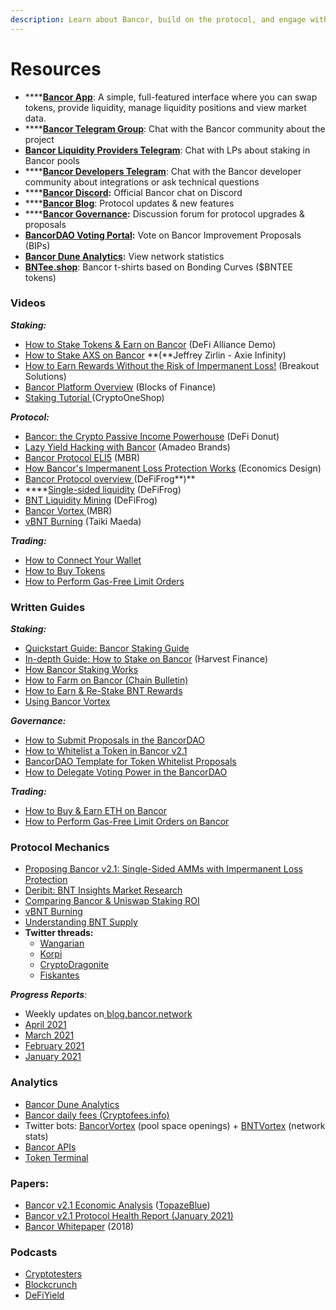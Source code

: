 ```yaml
---
description: Learn about Bancor, build on the protocol, and engage with the community.
---
```


# Resources

* ****[**Bancor App**](https://www.bancor.network): A simple, full-featured interface where you can swap tokens, provide liquidity, manage liquidity positions and view market data.
* ****[**Bancor Telegram Group**](https://t.me/bancor): Chat with the Bancor community about the project
* [**Bancor Liquidity Providers Telegram**](https://t.me/bancortraders): Chat with LPs about staking in Bancor pools
* ****[**Bancor Developers Telegram**](https://t.me/BancorDevelopers): Chat with the Bancor developer community about integrations or ask technical questions
* ****[**Bancor Discord**](https://discord.com/invite/pe7EfaR)**:** Official Bancor chat on Discord
* ****[**Bancor Blog**](https://blog.bancor.network): Protocol updates & new features
* ****[**Bancor Governance**](http://gov.bancor.network)**:** Discussion forum for protocol upgrades & proposals
* [**BancorDAO Voting Portal**](https://vote.bancor.network)**:** Vote on Bancor Improvement Proposals (BIPs)
* [**Bancor Dune Analytics**](https://duneanalytics.com/Bancor/bancor\_1)**:** View network statistics
* [**BNTee.shop**](http://bntee.shop): Bancor t-shirts based on Bonding Curves ($BNTEE tokens)

### Videos

_**Staking:**_

* [How to Stake Tokens & Earn on Bancor](https://www.youtube.com/watch?v=vpNuyjS9grM\&t=3s) (DeFi Alliance Demo)
* [How to Stake AXS on Bancor](https://www.youtube.com/watch?v=2Mz7wh3hm8Y) **(**Jeffrey Zirlin - Axie Infinity)
* [How to Earn Rewards Without the Risk of Impermanent Loss!](https://youtu.be/Xal2xVUoW1U?t=203) (Breakout Solutions)
* [Bancor Platform Overview](https://www.youtube.com/watch?v=sdd5TToLv9o) (Blocks of Finance)
* [Staking Tutorial ](https://youtu.be/3P4vKIHcdas)(CryptoOneShop)

_**Protocol:**_

* [Bancor: the Crypto Passive Income Powerhouse](https://www.youtube.com/watch?v=4clRscC9BR0\&t=2s) (DeFi Donut)
* [Lazy Yield Hacking with Bancor](https://www.youtube.com/watch?v=8YpNh27HD0Y) (Amadeo Brands)
* [Bancor Protocol ELI5](https://www.youtube.com/watch?v=MQa8\_4s9wMo) (MBR)
* [How Bancor's Impermanent Loss Protection Works](https://www.youtube.com/watch?v=6YA61LeJqE8) (Economics Design)
* [Bancor Protocol overview ](https://twitter.com/Bancor/status/1359455683939356674?s=20)(DeFiFrog**)**
* ****[Single-sided liquidity](https://twitter.com/DeFiFrog/status/1368623215673626625?s=20) (DeFiFrog)
* [BNT Liquidity Mining](https://www.youtube.com/watch?v=X22Dr2zYW2M) (DeFiFrog)
* [Bancor Vortex ](https://www.youtube.com/watch?v=SbUqcbNqQ-Y)(MBR)
* [vBNT Burning](https://www.youtube.com/watch?v=cWg-oTm5OM8\&t=3s) (Taiki Maeda)

_**Trading:**_

* [How to Connect Your Wallet](https://www.youtube.com/watch?v=-bqI7IsC6c0\&t=117s)
* [How to Buy Tokens](https://www.youtube.com/watch?v=QlqDlZAHSLg\&t=4s)
* [How to Perform Gas-Free Limit Orders](https://www.youtube.com/watch?v=KaU3ssaK4N8\&t=7s)

### Written Guides

_**Staking:**_

* [Quickstart Guide: Bancor Staking Guide](https://blog.bancor.network/how-to-stake-liquidity-earn-fees-on-bancor-bff8369274a1)&#x20;
* [In-depth Guide: How to Stake on Bancor](https://medium.com/harvest-finance/how-to-stake-farm-on-bancor-in-a-single-sided-manner-in-depth-tutorial-ff573e0756de) (Harvest Finance)
* [How Bancor Staking Works](https://blog.bancor.network/bancor-v2-1-staking-for-defi-dummies-f104a6a8281e)
* [How to Farm on Bancor (Chain Bulletin)](https://chainbulletin.com/how-to-farm-bnt-on-bancor-the-simple-guide/)
* [How to Earn & Re-Stake BNT Rewards](https://blog.bancor.network/how-to-stake-bnt-liquidity-mining-rewards-compound-yield-2ad40b45c002)
* [Using Bancor Vortex](https://blog.bancor.network/using-bancor-vortex-46974a1c14f9)

_**Governance:**_

* [How to Submit Proposals in the BancorDAO](https://blog.bancor.network/a-guide-to-bancordao-due-process-d958ceade75)
* [How to Whitelist a Token in Bancor v2.1](https://bancor.medium.com/how-to-whitelist-a-token-on-bancor-v2-1-c867b82675d4)
* [BancorDAO Template for Token Whitelist Proposals](https://docs.google.com/document/d/1PE39vDz6uefxvibEtESGTdU2pUnqfmT0wpiqZscbf3w/edit)
* [How to Delegate Voting Power in the BancorDAO](https://blog.bancor.network/how-to-delegate-voting-power-in-the-bancordao-b82df46be416)

_**Trading:**_

* [How to Buy & Earn ETH on Bancor](https://medium.com/@definavigator/how-to-buy-and-earn-eth-on-bancor-e156c67f32ab)
* [How to Perform Gas-Free Limit Orders on Bancor](https://blog.bancor.network/guide-to-bancor-limit-orders-3021219ed2f1)

### Protocol Mechanics

* [Proposing Bancor v2.1: Single-Sided AMMs with Impermanent Loss Protection](https://blog.bancor.network/proposing-bancor-v2-1-single-sided-amm-with-elastic-bnt-supply-bcac9fe655b)
* [Deribit: BNT Insights Market Research](https://insights.deribit.com/market-research/bancor-the-world-token/)
* [Comparing Bancor & Uniswap Staking ROI](https://twitter.com/korpi87/status/1409449804703440897?s=20)
* [vBNT Burning](https://blog.bancor.network/vbnt-burning-is-live-cd814c2b07fa)
* [Understanding BNT Supply](https://korpi.medium.com/understand-bancor-the-truth-about-bnt-supply-and-why-bnt-market-cap-is-overstated-671d3f680465)
* **Twitter threads:**
  * [Wangarian](https://twitter.com/Wangarian1/status/1367087459255738370)
  * [Korpi](https://twitter.com/korpi87/status/1366483481367351300?s=20)
  * [CryptoDragonite](https://twitter.com/CryptoDragonite/status/1359299751921938436?s=20)
  * [Fiskantes](https://twitter.com/Fiskantes/status/1368660305153318912?s=20)

_**Progress Reports**:_&#x20;

* Weekly updates on[ blog.bancor.network](https://blog.bancor.network)
* [April 2021](https://blog.bancor.network/bancor-progress-update-april-2021-35fb95656267)
* [March 2021](https://blog.bancor.network/bancor-progress-update-march-2020-73007ed5a03a)
* [February 2021](https://blog.bancor.network/bancor-monthly-progress-update-february-2021-685e174f6537)
* [January 2021](https://blog.bancor.network/bancor-v2-1-protocol-health-report-january-2020-83338c904de0)

### Analytics

* [Bancor Dune Analytics](https://duneanalytics.com/Bancor/bancor\_1)
* [Bancor daily fees (Cryptofees.info)](https://cryptofees.info)
* Twitter bots: [BancorVortex](https://twitter.com/BancorVortex) (pool space openings) + [BNTVortex](https://twitter.com/BntVortex) (network stats)
* [Bancor APIs](https://docs.bancor.network/rest-api/api-reference)
* [Token Terminal](https://www.tokenterminal.com/terminal/projects/bancor)

### Papers:

* [Bancor v2.1 Economic Analysis](https://drive.google.com/file/d/1en044m2wchn85aQBcoVx2elmxEYd5kEA/view) ([TopazeBlue](https://topaze.blue))
* [Bancor v2.1 Protocol Health Report (January 2021)](https://blog.bancor.network/bancor-v2-1-protocol-health-report-january-2020-83338c904de0)
* [Bancor Whitepaper](https://storage.googleapis.com/website-bancor/2018/04/01ba8253-bancor\_protocol\_whitepaper\_en.pdf) (2018)

### Podcasts

* [Cryptotesters](https://twitter.com/cryptotesters/status/1372606017477955592?s=20)
* [Blockcrunch](https://podcasts.apple.com/us/podcast/alpha-leak-how-bancor-solves-impermanent-loss-nate/id1350649166?i=1000513405411)
* [DeFiYield](https://www.youtube.com/watch?v=U\_I1vWvI9r4\&t=239s)
